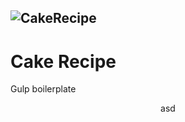 ![CakeRecipe](http://i.imgur.com/QlCiAMW.png)
---
# Cake Recipe
Gulp boilerplate  
<p style="text-align: center;">
  asd
</p>
